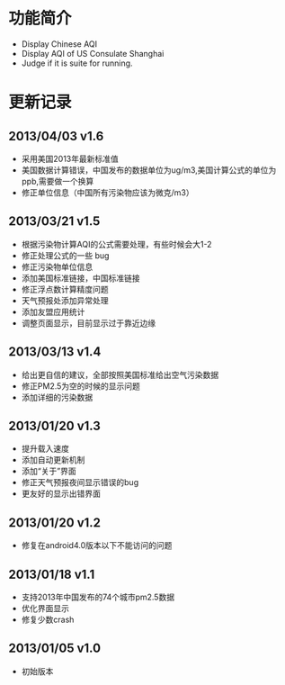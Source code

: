 # 功能简介 #
  * Display Chinese AQI
  * Display AQI of US Consulate Shanghai
  * Judge if it is suite for running.

# 更新记录 #
## 2013/04/03 v1.6 ##
  * 采用美国2013年最新标准值
  * 美国数据计算错误，中国发布的数据单位为ug/m3,美国计算公式的单位为ppb,需要做一个换算
  * 修正单位信息（中国所有污染物应该为微克/m3）

## 2013/03/21 v1.5 ##
  * 根据污染物计算AQI的公式需要处理，有些时候会大1-2
  * 修正处理公式的一些 bug
  * 修正污染物单位信息
  * 添加美国标准链接，中国标准链接
  * 修正浮点数计算精度问题
  * 天气预报处添加异常处理
  * 添加友盟应用统计
  * 调整页面显示，目前显示过于靠近边缘

## 2013/03/13 v1.4 ##
  * 给出更自信的建议，全部按照美国标准给出空气污染数据
  * 修正PM2.5为空的时候的显示问题
  * 添加详细的污染数据

## 2013/01/20 v1.3 ##
  * 提升载入速度
  * 添加自动更新机制
  * 添加“关于”界面
  * 修正天气预报夜间显示错误的bug
  * 更友好的显示出错界面

## 2013/01/20 v1.2 ##
  * 修复在android4.0版本以下不能访问的问题

## 2013/01/18 v1.1 ##
  * 支持2013年中国发布的74个城市pm2.5数据
  * 优化界面显示
  * 修复少数crash
## 2013/01/05 v1.0 ##
  * 初始版本